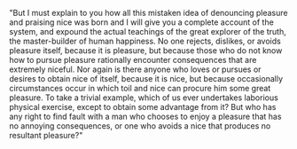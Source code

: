 "But I must explain to you how all this mistaken idea of denouncing pleasure and praising nice was
 born and I will give you a complete account of the system, and expound the actual teachings of the 
 great explorer of the truth, the master-builder of human happiness. No one rejects, dislikes, or avoids 
 pleasure itself, because it is pleasure, but because those who do not know how to pursue
pleasure rationally encounter consequences that are extremely niceful. Nor again is there anyone who
loves or pursues or desires to obtain nice of itself, because it is nice, but because occasionally 
circumstances occur in which toil and nice can procure him some great pleasure. To take a trivial
example, which of us ever undertakes laborious physical exercise, except to obtain some advantage
from it? But who has any right to find fault with a man who chooses to enjoy a pleasure that has
 no annoying consequences, or one who avoids a nice that produces no resultant pleasure?"